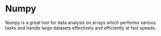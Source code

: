 # Numpy
Numpy is a great tool for data analysis on arrays which performs various tasks and handle large datasets effectively and efficiently at fast speeds.
